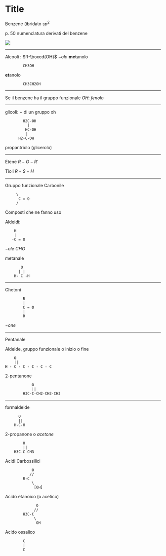 # Title

Benzene (ibridato $sp^2$


p. 50 numenclatura derivati del benzene



![](https://i.imgur.com/wCWrkl0.jpg)


---

Alcooli : $R-\boxed{OH}$
$-olo$
**met**anolo

			CH3OH
**et**anolo

			CH3CH2OH


---
Se il benzene ha il gruppo funzionale $OH$: $fenolo$


---

glicoli: + di un gruppo oh


			H2C-OH
			  |
			 HC-OH
			 |
		  H2-C-OH
propantriolo (glicerolo)


---

Etene $R-O-R'$

Tioli $R-S-H$

---
Gruppo funzionale
Carbonile

		 \
		  C = O
		 /





Composti che ne fanno uso

Aldeidi:

		H
		|
 	   -C = O
$-ale$
$CHO$


metanale
		   
		   O 
		  | | 
		H- C -H

---

Chetoni


			R
			|
			C = O
			|
			R

$-one$



---

Pentanale

Aldeide, gruppo funzionale o inizio o fine

        O
        ||
	H - C - C - C - C - C

2-pentanone

                O
				||                 
			H3C-C-CH2-CH2-CH3


----
formaldeide

		  O
		  ||		  
		H-C-H



2-propanone o _acetone_

            O
            ||
		H3C-C-CH3



Acidi Carbossilici
				
				O
			   //
			R-C
			    \
			     [OH]

Acido etanoico (o acetico)
			
				  O
				 //
			H3C-C
			     \
			      OH


Acido ossalico

			C
			|
			C
			


<!--stackedit_data:
eyJoaXN0b3J5IjpbLTMxOTk0NDA2NCwtODM2MzE0ODY5LDU2Nz
QzNzQxMSwtMjY2MjAyOTg2LDQxNDE4NjQwNV19
-->